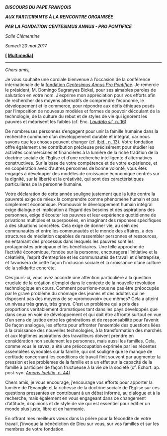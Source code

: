 ***DISCOURS DU PAPE FRANÇOIS***

***AUX PARTICIPANTS À LA RENCONTRE ORGANISÉE***

***PAR LA FONDATION CENTESIMUS ANNUS - PRO PONTIFICE***

*Salle Clémentine*

*Samedi 20 mai 2017*

**\[ [Multimedia](http://w2.vatican.va/content/francesco/fr/events/event.dir.html/content/vaticanevents/fr/2017/5/20/centesimusannus-propontifice.html)\]**

* * *

*Chers amis,*

Je vous souhaite une cordiale bienvenue à l’occasion de la conférence internationale de la [fondation *Centesimus Annus Pro Pontifice*](http://www.vatican.va/various/fondazione-centesimus-annus/index_fr.htm). Je remercie le président, M. Domingo Sugranyes Bickel, pour ses aimables paroles de salutation en votre nom. J’exprime mon appréciation pour vos efforts afin de rechercher des moyens alternatifs de comprendre l’économie, le développement et le commerce, pour répondre aux défis éthiques posés par l’imposition de nouveaux modèles et formes de pouvoir découlant de la technologie, de la culture du rebut et de styles de vie qui ignorent les pauvres et méprisent les faibles (cf. Enc. [*Laudato si’*, n. 16](http://w2.vatican.va/content/francesco/fr/encyclicals/documents/papa-francesco_20150524_enciclica-laudato-si.html#16.)).

De nombreuses personnes s’engagent pour unir la famille humaine dans la recherche commune d’un développement durable et intégral, car nous savons que les choses peuvent changer (cf. [ibid., n. 13](http://w2.vatican.va/content/francesco/fr/encyclicals/documents/papa-francesco_20150524_enciclica-laudato-si.html#13.)). Votre fondation offre également une contribution précieuse précisément pour étudier les activités commerciales et financières à la lumière de la riche tradition de la doctrine sociale de l’Eglise et d’une recherche intelligente d’alternatives constructives. Sur la base de votre compétence et de votre expérience, et en coopération avec d’autres personnes de bonne volonté, vous êtes engagés à développer des modèles de croissance économique centrés sur la dignité, sur la liberté et la créativité, qui sont des caractéristiques particulières de la personne humaine.

Votre déclaration de cette année souligne justement que la lutte contre la pauvreté exige de mieux la comprendre comme phénomène humain et pas simplement économique. Promouvoir le développement humain intégral exige dialogue et implication à l’égard des besoins et des aspirations des personnes, exige d’écouter les pauvres et leur expérience quotidienne de privations multiples et superposées, en imaginant des réponses spécifiques à des situations concrètes. Cela exige de donner vie, au sein des communautés et entre les communautés et le monde des affaires, à des structures de médiation capables de rassembler personnes et ressources, en entamant des processus dans lesquels les pauvres sont les protagonistes principaux et les bénéficiaires. Une telle approche de l’activité économique, fondée sur la personne, encouragera l’initiative et la créativité, l’esprit d’entreprise et les communautés de travail et d’entreprise, et favorisera de cette façon l’inclusion sociale et la croissance d’une culture de la solidarité concrète.

Ces jours-ci, vous avez accordé une attention particulière à la question cruciale de la création d’emploi dans le contexte de la nouvelle révolution technologique en cours. Comment pourrions-nous ne pas être préoccupés par le grave problème du chômage des jeunes et des adultes qui ne disposent pas des moyens de se «promouvoir» eux-mêmes? Cela a atteint un niveau très grave, très grave. C’est un problème qui a pris des proportions véritablement dramatiques tant dans les pays développés que dans ceux en voie de développement et qui doit être affronté surtout en vue d’un sens de justice entre les générations et de responsabilité pour l’avenir. De façon analogue, les efforts pour affronter l’ensemble des questions liées à la croissance des nouvelles technologies, à la transformation des marchés et aux légitimes aspirations des travailleurs doivent prendre en considération non seulement les personnes, mais aussi les familles. Cela, comme vous le savez, a été une préoccupation exprimée par les récentes assemblées synodales sur la famille, qui ont souligné que le manque de certitude concernant les conditions de travail finit souvent par augmenter la pression et les problèmes de la famille et a un effet sur la capacité de la famille à participer de façon fructueuse à la vie de la société (cf. Exhort. ap. post-syn. [*Amoris laetitia,* n. 44](http://w2.vatican.va/content/francesco/fr/encyclicals/documents/papa-francesco_20150524_enciclica-laudato-si.html#44.)).

Chers amis, je vous encourage, j’encourage vos efforts pour apporter la lumière de l’Evangile et la richesse de la doctrine sociale de l’Eglise sur ces questions pressantes en contribuant à un débat informé, au dialogue et à la recherche, mais également en vous engageant dans ce changement d’attitude, d’opinions et de style de vie qui est essentiel pour édifier un monde plus juste, libre et en harmonie.

En offrant mes meilleurs vœux dans la prière pour la fécondité de votre travail, j’invoque la bénédiction de Dieu sur vous, sur vos familles et sur les membres de votre fondation.